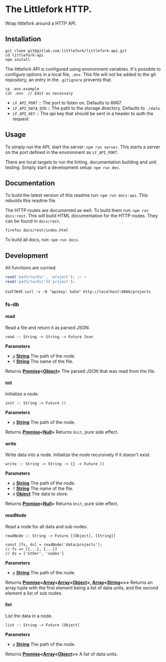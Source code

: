 # The Littlefork HTTP.

Wrap littlefork around a HTTP API.

## Installation

    git clone git@gitlab.com:littlefork/littlefork-api.git
    cd littlefork-api
    npm install

The littlefork API is configured using environment variables. It's possible to
configure options in a local file, `.env`. This file will _not_ be added to
the git repository, an entry in the `.gitignore` prevents that.

    cp .env.example
    cat .env  // Edit as necessary

-   `LF_API_PORT` :: The port to listen on. Defaults to 6667.
-   `LF_API_DATA_DIR` :: The path to the storage directory. Defaults to `./data`.
-   `LF_API_KEY` :: The api key that should be sent in a header to auth the request

## Usage

To simply run the API, start the server: `npm run server`. This starts a
server on the port defined in the environment as `LF_API_PORT`.

There are local targets to run the linting, documentation building and unit
testing. Simply start a development setup: `npm run dev`.

## Documentation

To build the latest version of this readme run: `npm run docs:api`. This
rebuilds this readme file.

The HTTP routes are documented as well. To build them run: `npm run docs:rest`.
This will build HTML documentation for the HTTP routes. They can be found in
`docs/rest`.

    firefox docs/rest/index.html

To build all docs, run: `npm run docs`.

## Development

All functions are curried:

```js
read('path/to/dir', 'project'); // =
read('path/to/dir')('project');
```

curl test:
`curl -v -H "apikey: haha" http://localhost:8666/projects`

### fs-db

<!-- Generated by documentation.js. Update this documentation by updating the source code. -->

#### read

Read a file and return it as parsed JSON.

`read :: String -> String -> Future Json`

**Parameters**

-   `p` **[String](https://developer.mozilla.org/en-US/docs/Web/JavaScript/Reference/Global_Objects/String)** The path of the node.
-   `f` **[String](https://developer.mozilla.org/en-US/docs/Web/JavaScript/Reference/Global_Objects/String)** The name of the file.

Returns **[Promise](https://developer.mozilla.org/en-US/docs/Web/JavaScript/Reference/Global_Objects/Promise)&lt;[Object](https://developer.mozilla.org/en-US/docs/Web/JavaScript/Reference/Global_Objects/Object)>** The parsed JSON that was read from the file.

#### init

Initialize a node.

`init :: String -> Future ()`

**Parameters**

-   `p` **[String](https://developer.mozilla.org/en-US/docs/Web/JavaScript/Reference/Global_Objects/String)** The path of the node.

Returns **[Promise](https://developer.mozilla.org/en-US/docs/Web/JavaScript/Reference/Global_Objects/Promise)&lt;[Null](https://developer.mozilla.org/en-US/docs/Web/JavaScript/Reference/Global_Objects/null)>** Returns `Unit`, pure side effect.

#### write

Write data into a node. Initialize the node recursively if it doesn't exist.

`write :: String -> String -> {} -> Future ()`

**Parameters**

-   `p` **[String](https://developer.mozilla.org/en-US/docs/Web/JavaScript/Reference/Global_Objects/String)** The path of the node.
-   `f` **[String](https://developer.mozilla.org/en-US/docs/Web/JavaScript/Reference/Global_Objects/String)** The name of the file.
-   `d` **[Object](https://developer.mozilla.org/en-US/docs/Web/JavaScript/Reference/Global_Objects/Object)** The data to store.

Returns **[Promise](https://developer.mozilla.org/en-US/docs/Web/JavaScript/Reference/Global_Objects/Promise)&lt;[Null](https://developer.mozilla.org/en-US/docs/Web/JavaScript/Reference/Global_Objects/null)>** Returns `Unit`, pure side effect.

#### readNode

Read a node for all data and sub nodes.

`readNode :: String -> Future [[Object], [String]]`

    const [fs, ds] = readNode('data/projects');
    // fs => [{...}, {...}]
    // ds = ['other', 'nodes']

**Parameters**

-   `p` **[String](https://developer.mozilla.org/en-US/docs/Web/JavaScript/Reference/Global_Objects/String)** The path of the node.

Returns **[Promise](https://developer.mozilla.org/en-US/docs/Web/JavaScript/Reference/Global_Objects/Promise)&lt;[Array](https://developer.mozilla.org/en-US/docs/Web/JavaScript/Reference/Global_Objects/Array)&lt;[Array](https://developer.mozilla.org/en-US/docs/Web/JavaScript/Reference/Global_Objects/Array)&lt;[Object](https://developer.mozilla.org/en-US/docs/Web/JavaScript/Reference/Global_Objects/Object)>, [Array](https://developer.mozilla.org/en-US/docs/Web/JavaScript/Reference/Global_Objects/Array)&lt;[String](https://developer.mozilla.org/en-US/docs/Web/JavaScript/Reference/Global_Objects/String)>>>** Returns an array
tuple with the first element being a list of data units, and the
second element a list of sub nodes.

#### list

List the data in a node.

`list :: String -> Future [Object]`

**Parameters**

-   `p` **[String](https://developer.mozilla.org/en-US/docs/Web/JavaScript/Reference/Global_Objects/String)** The path of the node.

Returns **[Promise](https://developer.mozilla.org/en-US/docs/Web/JavaScript/Reference/Global_Objects/Promise)&lt;[Array](https://developer.mozilla.org/en-US/docs/Web/JavaScript/Reference/Global_Objects/Array)&lt;[Object](https://developer.mozilla.org/en-US/docs/Web/JavaScript/Reference/Global_Objects/Object)>>** A list of data units.
